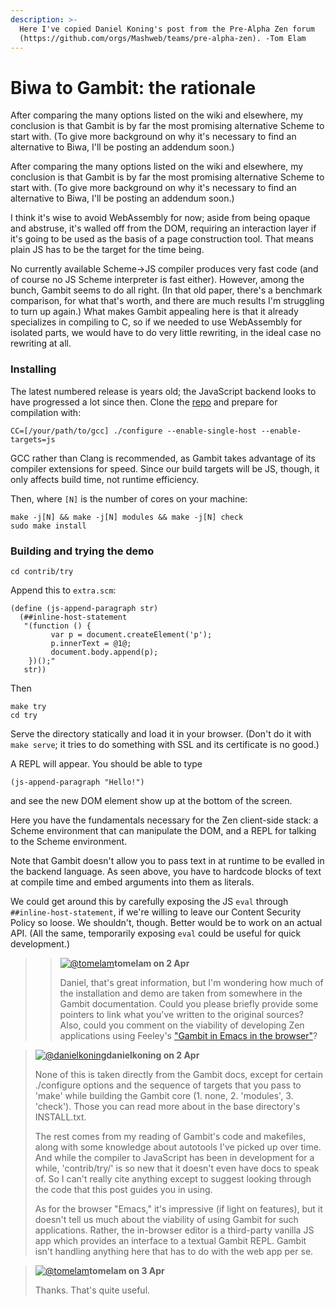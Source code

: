```yaml
---
description: >-
  Here I've copied Daniel Koning's post from the Pre-Alpha Zen forum
  (https://github.com/orgs/Mashweb/teams/pre-alpha-zen). -Tom Elam
---
```


# Biwa to Gambit: the rationale

After comparing the many options listed on the wiki and elsewhere, my conclusion is that Gambit is by far the most promising alternative Scheme to start with. \(To give more background on why it's necessary to find an alternative to Biwa, I'll be posting an addendum soon.\)

After comparing the many options listed on the wiki and elsewhere, my conclusion is that Gambit is by far the most promising alternative Scheme to start with. \(To give more background on why it's necessary to find an alternative to Biwa, I'll be posting an addendum soon.\)

I think it's wise to avoid WebAssembly for now; aside from being opaque and abstruse, it's walled off from the DOM, requiring an interaction layer if it's going to be used as the basis of a page construction tool. That means plain JS has to be the target for the time being.

No currently available Scheme-&gt;JS compiler produces very fast code \(and of course no JS Scheme interpreter is fast either\). However, among the bunch, Gambit seems to do all right. \(In that old paper, there's a benchmark comparison, for what that's worth, and there are much results I'm struggling to turn up again.\) What makes Gambit appealing here is that it already specializes in compiling to C, so if we needed to use WebAssembly for isolated parts, we would have to do very little rewriting, in the ideal case no rewriting at all.

### Installing

The latest numbered release is years old; the JavaScript backend looks to have progressed a lot since then. Clone the [repo](https://github.com/gambit/gambit) and prepare for compilation with:

```text
CC=[/your/path/to/gcc] ./configure --enable-single-host --enable-targets=js
```

GCC rather than Clang is recommended, as Gambit takes advantage of its compiler extensions for speed. Since our build targets will be JS, though, it only affects build time, not runtime efficiency.

Then, where `[N]` is the number of cores on your machine:

```text
make -j[N] && make -j[N] modules && make -j[N] check
sudo make install
```

### Building and trying the demo

```text
cd contrib/try
```

Append this to `extra.scm`:

```text
(define (js-append-paragraph str)
  (##inline-host-statement
   "(function () {
         var p = document.createElement('p');
         p.innerText = @1@;
         document.body.append(p);
    })();"
   str))
```

Then

```text
make try
cd try
```

Serve the directory statically and load it in your browser. \(Don't do it with `make serve`; it tries to do something with SSL and its certificate is no good.\)

A REPL will appear. You should be able to type

```text
(js-append-paragraph "Hello!")
```

and see the new DOM element show up at the bottom of the screen.

Here you have the fundamentals necessary for the Zen client-side stack: a Scheme environment that can manipulate the DOM, and a REPL for talking to the Scheme environment.

Note that Gambit doesn't allow you to pass text in at runtime to be evalled in the backend language. As seen above, you have to hardcode blocks of text at compile time and embed arguments into them as literals.

We could get around this by carefully exposing the JS `eval` through `##inline-host-statement`, if we're willing to leave our Content Security Policy so loose. We shouldn't, though. Better would be to work on an actual API. \(All the same, temporarily exposing `eval` could be useful for quick development.\)

> > [![@tomelam](https://avatars.githubusercontent.com/u/355891?s=60&v=4)](https://github.com/tomelam)**tomelam on 2 Apr**
> >
> > Daniel, that's great information, but I'm wondering how much of the installation and demo are taken from somewhere in the Gambit documentation. Could you please briefly provide some pointers to link what you've written to the original sources? Also, could you comment on the viability of developing Zen applications using Feeley's ["Gambit in Emacs in the browser"](https://feeley.github.io/gambit-in-emacs-in-the-browser/)?

> [![@danielkoning](https://avatars.githubusercontent.com/u/49599680?s=60&u=ef452801fdfb6778d6481510b72990627373f87c&v=4)](https://github.com/danielkoning)**danielkoning on 2 Apr** 
>
> None of this is taken directly from the Gambit docs, except for certain ./configure options and the sequence of targets that you pass to 'make' while building the Gambit core \(1. none, 2. 'modules', 3. 'check'\). Those you can read more about in the base directory's INSTALL.txt.
>
> The rest comes from my reading of Gambit's code and makefiles, along with some knowledge about autotools I've picked up over time. And while the compiler to JavaScript has been in development for a while, 'contrib/try/' is so new that it doesn't even have docs to speak of. So I can't really cite anything except to suggest looking through the code that this post guides you in using.
>
> As for the browser "Emacs," it's impressive \(if light on features\), but it doesn't tell us much about the viability of using Gambit for such applications. Rather, the in-browser editor is a third-party vanilla JS app which provides an interface to a textual Gambit REPL. Gambit isn't handling anything here that has to do with the web app per se.

> [![@tomelam](https://avatars.githubusercontent.com/u/355891?s=60&v=4)](https://github.com/tomelam)**tomelam on 3 Apr**
>
> Thanks. That's quite useful.

